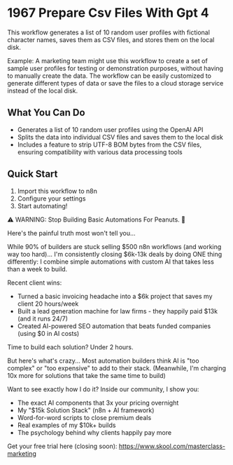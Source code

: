 # 1967 Prepare Csv Files With Gpt 4

This workflow generates a list of 10 random user profiles with fictional character names, saves them as CSV files, and stores them on the local disk.

Example: A marketing team might use this workflow to create a set of sample user profiles for testing or demonstration purposes, without having to manually create the data. The workflow can be easily customized to generate different types of data or save the files to a cloud storage service instead of the local disk.

## What You Can Do
- Generates a list of 10 random user profiles using the OpenAI API
- Splits the data into individual CSV files and saves them to the local disk
- Includes a feature to strip UTF-8 BOM bytes from the CSV files, ensuring compatibility with various data processing tools

## Quick Start
1. Import this workflow to n8n
2. Configure your settings
3. Start automating!

⚠️ WARNING: Stop Building Basic Automations For Peanuts. 🚫

Here's the painful truth most won't tell you...

While 90% of builders are stuck selling $500 n8n workflows (and working way too hard)...
I'm consistently closing $6k-13k deals by doing ONE thing differently:
I combine simple automations with custom AI that takes less than a week to build.

Recent client wins:
* Turned a basic invoicing headache into a $6k project that saves my client 20 hours/week
* Built a lead generation machine for law firms - they happily paid $13k (and it runs 24/7)
* Created AI-powered SEO automation that beats funded companies (using $0 in AI costs)

Time to build each solution? Under 2 hours.

But here's what's crazy...
Most automation builders think AI is "too complex" or "too expensive" to add to their stack.
(Meanwhile, I'm charging 10x more for solutions that take the same time to build)

Want to see exactly how I do it?
Inside our community, I show you:
* The exact AI components that 3x your pricing overnight
* My "$15k Solution Stack" (n8n + AI framework)
* Word-for-word scripts to close premium deals
* Real examples of my $10k+ builds
* The psychology behind why clients happily pay more

Get your free trial here (closing soon): https://www.skool.com/masterclass-marketing
